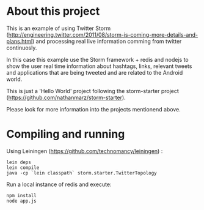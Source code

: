 # About this project
This is an example of using Twitter Storm (http://engineering.twitter.com/2011/08/storm-is-coming-more-details-and-plans.html)
and processing real live information comming from twitter continuosly.

In this case this example use the Storm framework + redis and nodejs to show the user real time information about
hashtags, links, relevant tweets and applications that are being tweeted and are related to the Android world.

This is just a 'Hello World' project following the storm-starter project (https://github.com/nathanmarz/storm-starter).

Please look for more information into the projects mentionend above.




# Compiling and running
Using Leiningen (https://github.com/technomancy/leiningen) :

```
lein deps
lein compile
java -cp `lein classpath` storm.starter.TwitterTopology
```

Run a local instance of redis and execute:

```
npm install
node app.js
```
